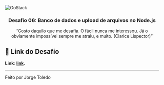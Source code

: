 <img alt="GoStack" src="https://storage.googleapis.com/golden-wind/bootcamp-gostack/header-desafios.png" />

<h3 align="center">
  Desafio 06: Banco de dados e upload de arquivos no Node.js
</h3>

<p align="center">“Gosto daquilo que me desafia. O fácil nunca me interessou. Já o obviamente impossível sempre me atraiu, e muito. (Clarice Lispector)”</blockquote>

## :rocket: Link do Desafio

**Link**: **[link](https://github.com/Rocketseat/bootcamp-gostack-desafios/tree/master/desafio-database-upload).**

---

Feito por Jorge Toledo
